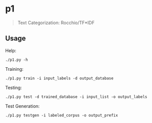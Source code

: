 # p1

> Text Categorization: Rocchio/TF*IDF


## Usage

Help:

```
./p1.py -h
```

Training:

```
./p1.py train -i input_labels -d output_database
```

Testing:

```
./p1.py test -d trained_database -i input_list -o output_labels
```

Test Generation:

```
./p1.py testgen -i labeled_corpus -o output_prefix
```
